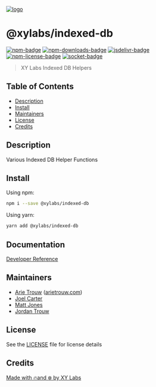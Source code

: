 [![logo][]](https://xylabs.com)

# @xylabs/indexed-db

[![npm-badge][]][npm-link]
[![npm-downloads-badge][]][npm-link]
[![jsdelivr-badge][]][jsdelivr-link]
[![npm-license-badge][]](LICENSE)
[![socket-badge][]][socket-link]

> XY Labs Indexed DB Helpers

## Table of Contents

-   [Description](#description)
-   [Install](#install)
-   [Maintainers](#maintainers)
-   [License](#license)
-   [Credits](#credits)

## Description

Various Indexed DB Helper Functions

## Install

Using npm:

```sh
npm i --save @xylabs/indexed-db
```

Using yarn:

```sh
yarn add @xylabs/indexed-db
```

## Documentation
[Developer Reference](https://xylabs.github.io/sdk-js)

## Maintainers

-   [Arie Trouw](https://github.com/arietrouw) ([arietrouw.com](https://arietrouw.com))
-   [Joel Carter](https://github.com/JoelBCarter)
-   [Matt Jones](https://github.com/jonesmac)
-   [Jordan Trouw](https://github.com/jordantrouw)

## License

See the [LICENSE](LICENSE) file for license details

## Credits

[Made with 🔥and ❄️ by XY Labs](https://xylabs.com)

[logo]: https://cdn.xy.company/img/brand/XYPersistentCompany_Logo_Icon_Colored.svg

[npm-badge]: https://img.shields.io/npm/v/@xylabs/indexed-db.svg
[npm-link]: https://www.npmjs.com/package/@xylabs/indexed-db

[npm-downloads-badge]: https://img.shields.io/npm/dw/@xylabs/indexed-db
[npm-license-badge]: https://img.shields.io/npm/l/@xylabs/indexed-db

[jsdelivr-badge]: https://data.jsdelivr.com/v1/package/npm/@xylabs/indexed-db/badge
[jsdelivr-link]: https://www.jsdelivr.com/package/npm/@xylabs/indexed-db

[socket-badge]: https://socket.dev/api/badge/npm/package/@xylabs/indexed-db
[socket-link]: https://socket.dev/npm/package/@xylabs/indexed-db